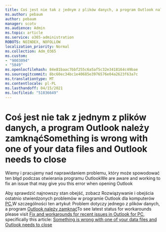 ```yaml
---
title: Coś jest nie tak z jednym z plików danych, a program Outlook należy zamknąć
ms.author: pebaum
author: pebaum
manager: scotv
ms.audience: Admin
ms.topic: article
ms.service: o365-administration
ROBOTS: NOINDEX, NOFOLLOW
localization_priority: Normal
ms.collection: Adm_O365
ms.custom:
- "9003094"
- "5849"
ms.openlocfilehash: 84e81baac7bbf255c6a5af5c32e3418164c49bae
ms.sourcegitcommit: 8bc60ec34bc1e40685e3976576e04a2623f63a7c
ms.translationtype: MT
ms.contentlocale: pl-PL
ms.lasthandoff: 04/15/2021
ms.locfileid: "51836649"
---
```

# <a name="something-is-wrong-with-one-of-your-data-files-and-outlook-needs-to-close"></a><span data-ttu-id="1becb-102">Coś jest nie tak z jednym z plików danych, a program Outlook należy zamknąć</span><span class="sxs-lookup"><span data-stu-id="1becb-102">Something is wrong with one of your data files and Outlook needs to close</span></span>

<span data-ttu-id="1becb-103">Wiemy i pracujemy nad naprawidaniem problemu, który może spowodować ten błąd podczas otwierania programu Outlook</span><span class="sxs-lookup"><span data-stu-id="1becb-103">We are aware and working to fix an issue that may give you this error when opening Outlook</span></span>

<span data-ttu-id="1becb-104">Aby sprawdzić najnowszy stan obejść, zobacz Rozwiązywanie i obejścia ostatnio stwierdzonych problemów w programie Outlook dla komputerów  [PC.](https://support.microsoft.com/office/ecf61305-f84f-4e13-bb73-95a214ac1230)W szczególności ten artykuł: Problem dotyczy jednego z plików danych, a program [Outlook należy zamknąć](https://support.microsoft.com/office/a3b59934-2446-4f2a-bd25-58f88188b9b2)</span><span class="sxs-lookup"><span data-stu-id="1becb-104">To see latest status for workarounds please visit  [Fix and workarounds for recent issues in Outlook for PC](https://support.microsoft.com/office/ecf61305-f84f-4e13-bb73-95a214ac1230), specifically this article: [Something is wrong with one of your data files and Outlook needs to close](https://support.microsoft.com/office/a3b59934-2446-4f2a-bd25-58f88188b9b2)</span></span>
